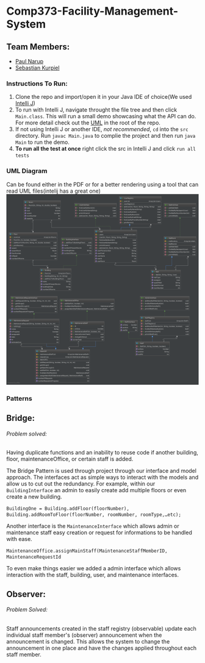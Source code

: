 # Comp373-Facility-Management-System

## Team Members:

- [Paul Narup](https://github.com/paulNarup "Paul Narup")
- [Sebastian Kurpiel](http://github.com/SebastianKurp "Sebastian Kurpiel")

### Instructions To Run:

1. Clone the repo and import/open it in your Java IDE of choice(We used[ Intelli J](https://www.jetbrains.com/idea/ " Intelli J"))
2. To run with Intelli J, navigate throught the file tree and then click `Main.class`. This will run a small demo showcasing what the API can do. For more detail check out the [ UML](https://github.com/SebastianKurp/Comp373-Facility-Management-System/blob/master/UML1.PNG " UML") in the root of the repo.
3. If not using Intelli J or another IDE, _not recommended_, `cd` into the `src` directory. Run `javac Main.java` to complie the project and then run `java Main` to run the demo.
4. **To run all the test at once** right click the src in Intelli J and click `run all tests`

### UML Diagram

Can be found either in the PDF or for a better rendering using a tool that can read UML files(intelij has a great one)
[![UML1](https://github.com/SebastianKurp/Comp373-Facility-Management-System/blob/master/UML1.PNG?raw=true "UML1")](https://github.com/SebastianKurp/Comp373-Facility-Management-System/blob/master/UML1.PNG?raw=true "UML1")

### Patterns 
## Bridge:
###### Problem solved:
Having duplicate functions and an inability to reuse code if another building, floor, maintenanceOffice, or certain staff is added.

The Bridge Pattern is used through project through our interface and model approach. The interfaces act as simple ways to interact with the models and allow us to cut out the redundancy.  For example, within our `BuildingInterface` an admin to easily create add multiple floors or even create a new building.
```
BuildingOne = Building.addFloor(floorNumber), Building.addRoomToFloor(floorNumber, roomNumber, roomType,…etc);

```
Another interface is the `MaintenanceInterface` which allows admin or maintenance staff easy creation or request for informations to be handled with ease.
```
MaintenanceOffice.assignMainStaff(MaintenanceStaffMemberID, MaintenanceRequestId
```

To even make things easier we added a admin interface which allows interaction with the staff, building, user, and maintenance interfaces.


## Observer:
###### Problem Solved:
Staff announcements created in the staff registry (observable) update each individual staff member's (observer) announcement when the announcement is changed. This allows the system to change the announcement in one place and have the changes applied throughout each staff member.